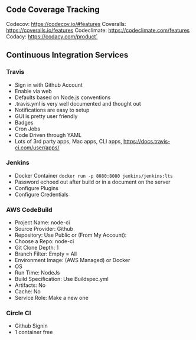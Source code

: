 
## Code Coverage Tracking

Codecov: https://codecov.io/#features
Coveralls: https://coveralls.io/features
Codeclimate: https://codeclimate.com/features
Codacy: https://codacy.com/product`

## Continuous Integration Services

### Travis
* Sign in with Github Account
* Enable via web
* Defaults based on Node.js conventions
* .travis.yml is very well documented and thought out
* Notifications are easy to setup
* GUI is pretty user friendly
* Badges
* Cron Jobs
* Code Driven through YAML
* Lots of 3rd party apps, Mac apps, CLI apps, https://docs.travis-ci.com/user/apps/

### Jenkins

* Docker Container
`docker run -p 8080:8080 jenkins/jenkins:lts`
* Password echoed out after build or in a document on the server
* Configure Plugins
* Configure Credentials

### AWS CodeBuild

* Project Name: node-ci
* Source Provider: Github
* Repository: Use Public or (From My Account):
* Choose a Repo: node-ci
* Git Clone Depth: 1
* Branch Filter: Empty = All
* Environment Image: (AWS Managed) or Docker
* OS
* Run Time: NodeJs
* Build Specification: Use Buildspec.yml
* Artifacts: No
* Cache: No
* Service Role: Make a new one

### Circle CI

* Github Signin
* 1 container free
